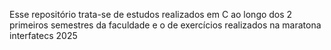 Esse repositório trata-se de estudos realizados em C ao longo dos 2 primeiros semestres da faculdade e o de exercícios realizados na maratona interfatecs 2025
